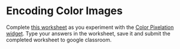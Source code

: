 # Encoding Color Images
Complete [this worksheet](https://docs.google.com/document/d/1-u6PaswugFEkBf2NVa8aD_IlD4wSeYLhvD7GEkNtArA/edit) as you experiment with the [Color Pixelation widget](https://studio.code.org/s/pixelation/stage/3/puzzle/1).  Type your answers in the worksheet, save it and submit the completed worksheet to google classroom. 
